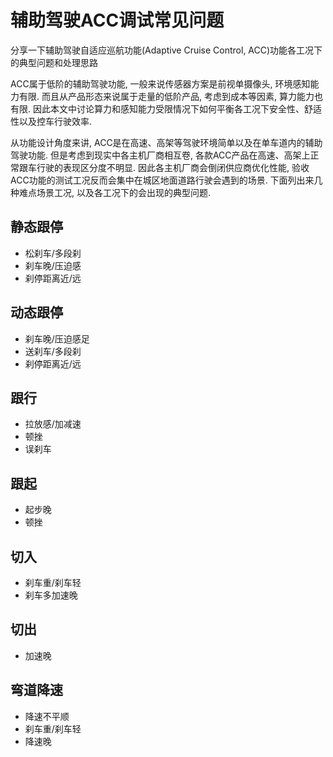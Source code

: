 # 辅助驾驶ACC调试常见问题
分享一下辅助驾驶自适应巡航功能(Adaptive Cruise Control, ACC)功能各工况下的典型问题和处理思路

ACC属于低阶的辅助驾驶功能, 一般来说传感器方案是前视单摄像头, 环境感知能力有限. 而且从产品形态来说属于走量的低阶产品, 考虑到成本等因素, 算力能力也有限. 因此本文中讨论算力和感知能力受限情况下如何平衡各工况下安全性、舒适性以及控车行驶效率.

从功能设计角度来讲, ACC是在高速、高架等驾驶环境简单以及在单车道内的辅助驾驶功能. 但是考虑到现实中各主机厂商相互卷, 各款ACC产品在高速、高架上正常跟车行驶的表现区分度不明显. 因此各主机厂商会倒闭供应商优化性能, 验收ACC功能的测试工况反而会集中在城区地面道路行驶会遇到的场景. 下面列出来几种难点场景工况, 以及各工况下的会出现的典型问题.

## 静态跟停
* 松刹车/多段刹
* 刹车晚/压迫感
* 刹停距离近/远

## 动态跟停
* 刹车晚/压迫感足
* 送刹车/多段刹
* 刹停距离近/远

## 跟行
* 拉放感/加减速
* 顿挫
* 误刹车

## 跟起
* 起步晚
* 顿挫

## 切入
* 刹车重/刹车轻
* 刹车多加速晚

## 切出
* 加速晚

## 弯道降速
* 降速不平顺
* 刹车重/刹车轻
* 降速晚